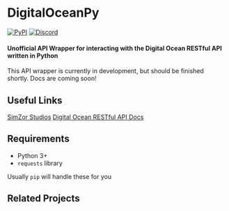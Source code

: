 # DigitalOceanPy
[![PyPI](https://img.shields.io/pypi/pyversions/Django.svg)]()
[![Discord](https://img.shields.io/discord/102860784329052160.svg)](https://discord.gg/Em7SFc)

#### Unofficial API Wrapper for interacting with the Digital Ocean RESTful API written in Python

This API wrapper is currently in development, but should be finished shortly. Docs are coming soon!

## Useful Links

[SimZor Studios](https://simzorstudios.com "SimZor Studios Website")
[Digital Ocean RESTful API Docs](https://developers.digitalocean.com/documentation/v2/ "DigitalOcean API Documentation")

## Requirements

- Python 3+
- `requests` library

Usually `pip` will handle these for you

## Related Projects
